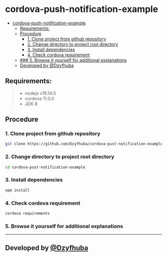 # cordova-push-notification-example  
- [cordova-push-notification-example](#cordova-push-notification-example)
  - [Requirements:](#requirements)
  - [Procedure](#procedure)
    - [1. Clone project from github repository](#1-clone-project-from-github-repository)
    - [2. Change directory to project root directory](#2-change-directory-to-project-root-directory)
    - [3. Install dependencies](#3-install-dependencies)
    - [4. Check cordova requirement](#4-check-cordova-requirement)
  - [### 5. Browse it yourself for additional explanations](#-5-browse-it-yourself-for-additional-explanations)
  - [Developed by @Dzyfhuba](#developed-by-dzyfhuba)
## Requirements:
> - nodejs v16.14.0  
> - cordova 11.0.0
> - JDK 8  

## Procedure
### 1. Clone project from github repository

``` bash
git clone https://github.com/Dzyfhuba/cordova-pust-notification-example.git
```
### 2. Change directory to project root directory

``` bash
cd cordova-pust-notification-example
```
### 3. Install dependencies

``` bash
npm install
```
### 4. Check cordova requirement

``` bash
cordova requirements
```
### 5. Browse it yourself for additional explanations
---
## Developed by [@Dzyfhuba](https://github.com/Dzyfhuba)
